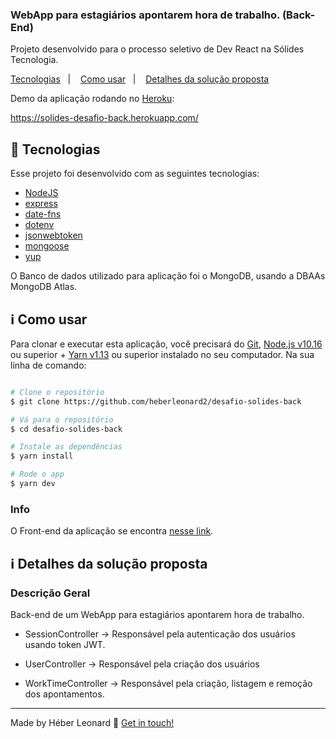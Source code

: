 <h3>
  WebApp para estagiários apontarem hora de trabalho. (Back-End)
</h3>
<p>Projeto desenvolvido para o processo seletivo de Dev React na Sólides Tecnologia.</p>

<p >
  <a href="#rocket-tecnologias">Tecnologias</a>&nbsp;&nbsp;&nbsp;|&nbsp;&nbsp;&nbsp;
  <a href="#information_source-como-usar">Como usar</a>&nbsp;&nbsp;&nbsp;|&nbsp;&nbsp;&nbsp;
  <a href="#information_source-detalhes-da-solução-proposta">Detalhes da solução proposta</a>
</p>

<p>
Demo da aplicação rodando no
<a href="https://www.heroku.com/home" target="_blank">Heroku</a>:
<p>
  <a href="https://solides-desafio-back.herokuapp.com/" target="_blank">
    https://solides-desafio-back.herokuapp.com/
    </p>
  </a>
</p>

## :rocket: Tecnologias

Esse projeto foi desenvolvido com as seguintes tecnologias:

- [NodeJS](https://nodejs.org/en/)
- [express](https://expressjs.com/)
- [date-fns](https://date-fns.org/)
- [dotenv](https://github.com/motdotla/dotenv)
- [jsonwebtoken](https://jwt.io/)
- [mongoose](https://mongoosejs.com/)
- [yup](https://github.com/jquense/yup)

O Banco de dados utilizado para aplicação foi o MongoDB, usando a DBAAs MongoDB Atlas.

## :information_source: Como usar

Para clonar e executar esta aplicação, você precisará do [Git](https://git-scm.com), [Node.js v10.16][nodejs] ou superior + [Yarn v1.13][yarn] ou superior instalado no seu computador. Na sua linha de comando:

```bash

# Clone o repositório
$ git clone https://github.com/heberleonard2/desafio-solides-back

# Vá para o repositório
$ cd desafio-solides-back

# Instale as dependências
$ yarn install

# Rode o app
$ yarn dev
```

### Info

O Front-end da aplicação se encontra <a href="https://github.com/heberleonard2/desafio-solides-front">nesse link</a>.

## :information_source: Detalhes da solução proposta

### Descrição Geral

Back-end de um WebApp para estagiários apontarem hora de trabalho.

- SessionController -> Responsável pela autenticação dos usuários usando token JWT.

- UserController -> Responsável pela criação dos usuários

- WorkTimeController -> Responsável pela criação, listagem e remoção dos apontamentos.

---

Made by Héber Leonard :wave: [Get in touch!](https://www.linkedin.com/in/heber-leonard/)

[nodejs]: https://nodejs.org/
[yarn]: https://yarnpkg.com/
[vc]: https://code.visualstudio.com/
[vceditconfig]: https://marketplace.visualstudio.com/items?itemName=EditorConfig.EditorConfig
[vceslint]: https://marketplace.visualstudio.com/items?itemName=dbaeumer.vscode-eslint
